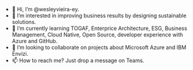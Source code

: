 - 👋 Hi, I’m @wesleyvieira-ey.
- 👀 I’m interested in improving business results by designing sustainable solutions.
- 🌱 I’m currently learning TOGAF, Enterprice Architecture, ESG, Business Management, Cloud Native, Open Source, developer experience with Azure and GitHub.
- 💞️ I’m looking to collaborate on projects about Microsoft Azure and IBM Envizi.
- 📫 How to reach me? Just drop a message on Teams.

<!---
wesleyvieira-ey/wesleyvieira-ey is a ✨ special ✨ repository because its `README.md` (this file) appears on your GitHub profile.
You can click the Preview link to take a look at your changes.
--->
